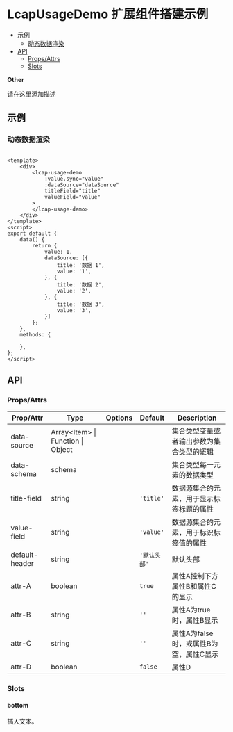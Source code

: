 <!-- 该 README.md 根据 api.yaml 和 docs/*.md 自动生成，为了方便在 GitHub 和 NPM 上查阅。如需修改，请查看源文件 -->

# LcapUsageDemo 扩展组件搭建示例

- [示例](#示例)
    - [动态数据渲染](#动态数据渲染)
- [API]()
    - [Props/Attrs](#propsattrs)
    - [Slots](#slots)

**Other**

请在这里添加描述

## 示例
### 动态数据渲染

```vue

<template>
    <div>
        <lcap-usage-demo
            :value.sync="value"
            :dataSource="dataSource"
            titleField="title"
            valueField="value"
        >
        </lcap-usage-demo>
    </div>
</template>
<script>
export default {
    data() {
        return {
            value: 1,
            dataSource: [{
                title: '数据 1',
                value: '1',
            }, {
                title: '数据 2',
                value: '2',
            }, {
                title: '数据 3',
                value: '3',
            }]
        };
    },
    methods: {
        
    },
};
</script>
```

## API
### Props/Attrs

| Prop/Attr | Type | Options | Default | Description |
| --------- | ---- | ------- | ------- | ----------- |
| data-source | Array\<Item\> \| Function \| Object |  |  | 集合类型变量或者输出参数为集合类型的逻辑 |
| data-schema | schema |  |  | 集合类型每一元素的数据类型 |
| title-field | string |  | `'title'` | 数据源集合的元素，用于显示标签标题的属性 |
| value-field | string |  | `'value'` | 数据源集合的元素，用于标识标签值的属性 |
| default-header | string |  | `'默认头部'` | 默认头部 |
| attr-A | boolean |  | `true` | 属性A控制下方属性B和属性C的显示 |
| attr-B | string |  | `''` | 属性A为true时，属性B显示 |
| attr-C | string |  | `''` | 属性A为false时，或属性B为空，属性C显示 |
| attr-D | boolean |  | `false` | 属性D |

### Slots

#### bottom

插入文本。

